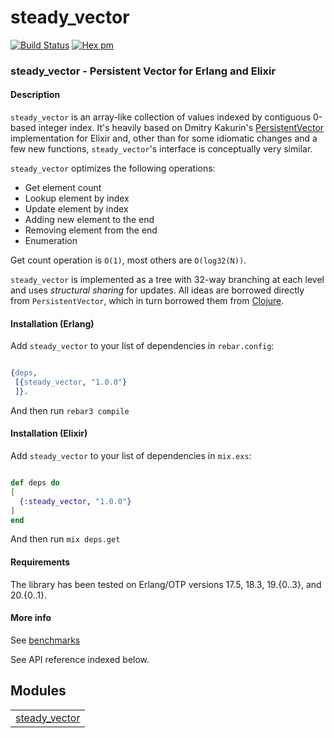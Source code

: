 

# steady_vector #

[![Build Status](https://travis-ci.org/g-andrade/steady_vector.png?branch=master)](https://travis-ci.org/g-andrade/steady_vector)
[![Hex pm](http://img.shields.io/hexpm/v/steady_vector.svg?style=flat)](https://hex.pm/packages/steady_vector)


### <a name="steady_vector_-_Persistent_Vector_for_Erlang_and_Elixir">steady_vector - Persistent Vector for Erlang and Elixir</a> ###


#### <a name="Description">Description</a> ####

`steady_vector` is an array-like collection of values indexed by contiguous 0-based integer index. It's heavily based on Dmitry Kakurin's [PersistentVector](https://github.com/Dimagog/persistent_vector) implementation for Elixir and, other than for some idiomatic changes and a few new functions, `steady_vector`'s interface is conceptually very similar.

`steady_vector` optimizes the following operations:
* Get element count
* Lookup element by index
* Update element by index
* Adding new element to the end
* Removing element from the end
* Enumeration

Get count operation is `O(1)`, most others are `O(log32(N))`.

`steady_vector` is implemented as a tree with 32-way branching at each level and uses *structural sharing* for updates.
All ideas are borrowed directly from `PersistentVector`, which in turn borrowed them from [Clojure](http://hypirion.com/musings/understanding-persistent-vector-pt-1).


#### <a name="Installation_(Erlang)">Installation (Erlang)</a> ####

Add `steady_vector` to your list of dependencies in `rebar.config`:

```erlang

{deps,
 [{steady_vector, "1.0.0"}
 ]}.

```

And then run `rebar3 compile`


#### <a name="Installation_(Elixir)">Installation (Elixir)</a> ####

Add `steady_vector` to your list of dependencies in `mix.exs`:

```elixir

def deps do
[
  {:steady_vector, "1.0.0"}
]
end

```

And then run `mix deps.get`


#### <a name="Requirements">Requirements</a> ####

The library has been tested on Erlang/OTP versions 17.5, 18.3, 19.{0..3}, and 20.{0..1}.


#### <a name="More_info">More info</a> ####

See [benchmarks](https://github.com/g-andrade/steady_vector/blob/master/benchmarks.md)

See API reference indexed below.


## Modules ##


<table width="100%" border="0" summary="list of modules">
<tr><td><a href="steady_vector.md" class="module">steady_vector</a></td></tr></table>


